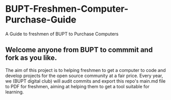 # BUPT-Freshmen-Computer-Purchase-Guide
 A Guide to freshmen of BUPT to Purchase Computers
## Welcome anyone from BUPT to commmit and fork as you like. ##
The aim of this project is to helping freshmen to get a computer to code and develop projects for the open source community at a fair price.
Every year, we (BUPT digital club) will audit commits and export this repo's main.md file to PDF for freshmen, aiming at helping them to get a tool suitable for learning.
